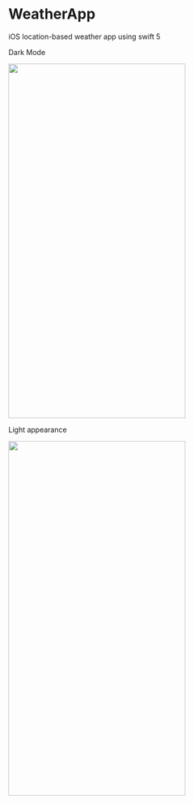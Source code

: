 # WeatherApp
iOS location-based weather app using swift 5

Dark Mode


<img src="https://user-images.githubusercontent.com/45356920/79699860-b74be400-829a-11ea-9d87-a2dff52ffc8b.png" width="350" height="700">

Light appearance


<img src="https://user-images.githubusercontent.com/45356920/79699866-bdda5b80-829a-11ea-8a99-7a151ee2b08f.png" width="350" height="700">

